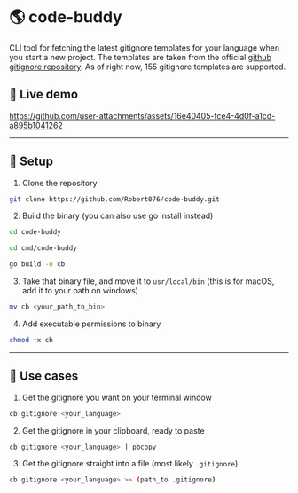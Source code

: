 # 🌎 code-buddy

CLI tool for fetching the latest gitignore templates for your language when you start a new project. The templates are taken from the official [github gitignore repository](https://github.com/github/gitignore). As of right now, 155 gitignore templates are supported.

## 🍿 Live demo
https://github.com/user-attachments/assets/16e40405-fce4-4d0f-a1cd-a895b1041262

---

## 🚀 Setup
1. Clone the repository
```bash
git clone https://github.com/Robert076/code-buddy.git
```
2. Build the binary (you can also use go install instead)
```bash
cd code-buddy

cd cmd/code-buddy

go build -o cb
```
3. Take that binary file, and move it to `usr/local/bin` (this is for macOS, add it to your path on windows)
```bash
mv cb <your_path_to_bin>
```

4. Add executable permissions to binary
```bash
chmod +x cb
```

---

## 🧩 Use cases

1. Get the gitignore you want on your terminal window
```bash
cb gitignore <your_language>
``` 
2. Get the gitignore in your clipboard, ready to paste
```bash
cb gitignore <your_language> | pbcopy
```
3. Get the gitignore straight into a file (most likely `.gitignore`)
```bash
cb gitignore <your_language> >> (path_to .gitignore)
```
